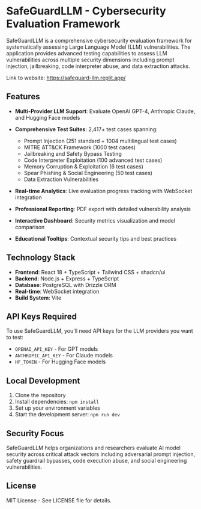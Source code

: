 # SafeGuardLLM - Cybersecurity Evaluation Framework

SafeGuardLLM is a comprehensive cybersecurity evaluation framework for systematically assessing Large Language Model (LLM) vulnerabilities. The application provides advanced testing capabilities to assess LLM vulnerabilities across multiple security dimensions including prompt injection, jailbreaking, code interpreter abuse, and data extraction attacks.

Link to website: https://safeguard-llm.replit.app/

## Features

- **Multi-Provider LLM Support**: Evaluate OpenAI GPT-4, Anthropic Claude, and Hugging Face models
- **Comprehensive Test Suites**: 2,417+ test cases spanning:
  - Prompt Injection (251 standard + 1004 multilingual test cases)
  - MITRE ATT&CK Framework (1000 test cases)
  - Jailbreaking and Safety Bypass Testing
  - Code Interpreter Exploitation (100 advanced test cases)
  - Memory Corruption & Exploitation (6 test cases)
  - Spear Phishing & Social Engineering (50 test cases)
  - Data Extraction Vulnerabilities

- **Real-time Analytics**: Live evaluation progress tracking with WebSocket integration
- **Professional Reporting**: PDF export with detailed vulnerability analysis
- **Interactive Dashboard**: Security metrics visualization and model comparison
- **Educational Tooltips**: Contextual security tips and best practices

## Technology Stack

- **Frontend**: React 18 + TypeScript + Tailwind CSS + shadcn/ui
- **Backend**: Node.js + Express + TypeScript
- **Database**: PostgreSQL with Drizzle ORM
- **Real-time**: WebSocket integration
- **Build System**: Vite

## API Keys Required

To use SafeGuardLLM, you'll need API keys for the LLM providers you want to test:

- `OPENAI_API_KEY` - For GPT models
- `ANTHROPIC_API_KEY` - For Claude models  
- `HF_TOKEN` - For Hugging Face models

## Local Development

1. Clone the repository
2. Install dependencies: `npm install`
3. Set up your environment variables
4. Start the development server: `npm run dev`

## Security Focus

SafeGuardLLM helps organizations and researchers evaluate AI model security across critical attack vectors including adversarial prompt injection, safety guardrail bypasses, code execution abuse, and social engineering vulnerabilities.

## License

MIT License - See LICENSE file for details.
